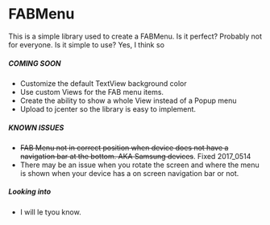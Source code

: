 # FABMenu
This is a simple library used to create a FABMenu. Is it perfect? Probably not for everyone. Is it simple to use? Yes, I think so

##### COMING SOON
* Customize the default TextView background color
* Use custom Views for the FAB menu items.
* Create the ability to show a whole View instead of a Popup menu
* Upload to jcenter so the library is easy to implement.

##### KNOWN ISSUES
* ~~FAB Menu not in correct position when device does not have a navigation bar at the bottom. AKA Samsung devices~~. Fixed 2017_0514
* There may be an issue when you rotate the screen and where the menu is shown when your device has a on screen navigation bar or not.

##### Looking into
* I will le tyou know.
